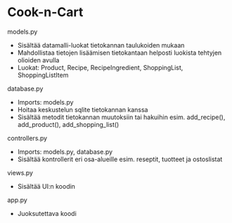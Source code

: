 # Cook-n-Cart

models.py
- Sisältää datamalli-luokat tietokannan taulukoiden mukaan
- Mahdollistaa tietojen lisäämisen tietokantaan helposti luokista tehtyjen olioiden avulla
- Luokat: Product, Recipe, RecipeIngredient, ShoppingList, ShoppingListItem

database.py
- Imports: models.py
- Hoitaa keskustelun sqlite tietokannan kanssa
- Sisältää metodit tietokannan muutoksiin tai hakuihin esim. add_recipe(), add_product(), add_shopping_list()

controllers.py
- Imports: models.py, database.py
- Sisältää kontrollerit eri osa-alueille esim. reseptit, tuotteet ja ostoslistat

views.py
- Sisältää UI:n koodin

app.py
- Juoksutettava koodi
